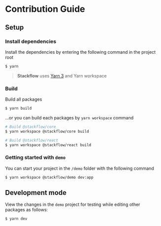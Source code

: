 # Contribution Guide

## Setup

### Install dependencies

Install the dependencies by entering the following command in the project root

```bash
$ yarn
```

> **Stackflow** uses [Yarn 3](https://yarnpkg.com) and Yarn workspace

### Build

Build all packages

```bash
$ yarn build
```

...or you can build each packages by `yarn workspace` command

```bash
# Build @stackflow/core
$ yarn workspace @stackflow/core build

# Build @stackflow/react
$ yarn workspace @stackflow/react build
```

### Getting started with `demo`

You can start your project in the `/demo` folder with the following command

```bash
$ yarn workspace @stackflow/demo dev:app
```

## Development mode

View the changes in the `demo` project for testing while editing other packages as follows:

```bash
$ yarn dev
```
